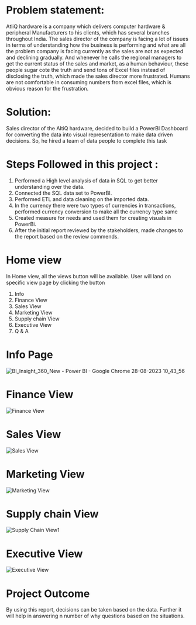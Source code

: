 # Problem statement:

AtliQ hardware is a company which delivers computer hardware & peripheral Manufacturers to his clients, which has several branches throughout India. The sales director of the company is facing a lot of issues in terms of understanding how the business is performing and what are all the problem company is facing currently as the sales are not as expected and declining gradually. And whenever he calls the regional managers to get the current status of the sales and market, as a human behaviour, these people sugar cote the truth and send tons of Excel files instead of disclosing the truth, which made the sales director more frustrated. Humans are not comfortable in consuming numbers from excel files, which is obvious reason for the frustration.

# Solution: 

Sales director of the AltiQ hardware, decided to build a PowerBI Dashboard for converting the data into visual representation to make data driven decisions. 
So, he hired a team of data people to complete this task

# Steps Followed in this project :

1. Performed a High level analysis of data in SQL to get better understanding over the data.
2. Connected the SQL data set to PowerBI.
3. Performed ETL and data cleaning on the imported data.
4. In the currency there were two types of currencies in transactions, performed currency conversion to make all the currency type same
5. Created measure for needs and used them for creating visuals in PowerBi.
6. After the initial report reviewed by the stakeholders, made changes to the report based on the review commends.

# Home view
In Home view, all the views button will be available. User will land on specific view page by clicking the button

1. Info
2. Finance View
3. Sales View
4. Marketing View
5. Supply chain View
6. Executive View
7. Q & A

# Info Page

![BI_Insight_360_New - Power BI - Google Chrome 28-08-2023 10_43_56](https://github.com/YogitaSalokhe/Business-Insight-360/assets/143188442/df9192f9-61eb-4bd3-bf9e-f2e816860be2)

#  Finance View

![Finance View](https://github.com/YogitaSalokhe/Business-Insight-360/assets/143188442/58f83191-dfa2-49c5-bee0-dcf33152c675)

# Sales View

![Sales View](https://github.com/YogitaSalokhe/Business-Insight-360/assets/143188442/ce1c851d-e985-4fb2-a5f2-fcfade53b0ba)

# Marketing View

![Marketing View](https://github.com/YogitaSalokhe/Business-Insight-360/assets/143188442/392fb46c-fb69-4a0b-85be-d3b817bfe31a)

# Supply chain View

![Supply Chain View1](https://github.com/YogitaSalokhe/Business-Insight-360/assets/143188442/db777202-71c3-476f-8747-89782aef227e)

# Executive View

![Executive View](https://github.com/YogitaSalokhe/Business-Insight-360/assets/143188442/20bc37dc-5c80-47f5-86cb-66326664214c)


# Project Outcome
By using this report, decisions can be taken based on the data. Further it will help in answering n number of why questions based on the situations.
